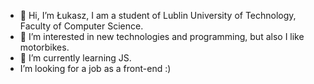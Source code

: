 - 👋 Hi, I’m Łukasz, I am a student of Lublin University of Technology, Faculty of Computer Science.
- 👀 I’m interested in new technologies and programming, but also I like motorbikes.
- 🌱 I’m currently learning JS.
- I’m looking for a job as a front-end :)

